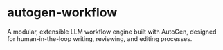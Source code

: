 # autogen-workflow
A modular, extensible LLM workflow engine built with AutoGen, designed for human-in-the-loop writing, reviewing, and editing processes.
